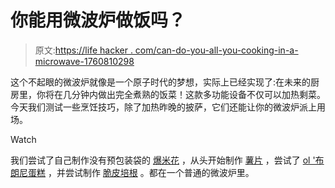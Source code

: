# 你能用微波炉做饭吗？

> 原文:[https://life hacker . com/can-do-you-all-you-cooking-in-a-microwave-1760810298](https://lifehacker.com/can-you-do-all-your-cooking-in-a-microwave-oven-1760810298)

这个不起眼的微波炉就像是一个原子时代的梦想，实际上已经实现了:在未来的厨房里，你将在几分钟内做出完全煮熟的饭菜！这款多功能设备不仅可以加热剩菜。今天我们测试一些烹饪技巧，除了加热昨晚的披萨，它们还能让你的微波炉派上用场。

Watch

我们尝试了自己制作没有预包装袋的 [爆米花](http://lifehacker.com/make-microwave-popcorn-using-a-simple-brown-paper-bag-5607024) ，从头开始制作 [薯片](http://lifehacker.com/make-potato-chips-in-the-microwave-without-sacrificing-5492617) ，尝试了 [ol '布朗尼蛋糕](http://lifehacker.com/microwave-an-instant-chocolate-cake-in-a-coffee-mug-5082593) ，并尝试制作 [脆皮培根](http://lifehacker.com/use-a-bowl-to-cook-crispy-bacon-in-the-microwave-5990895) 。都在一个普通的微波炉里。